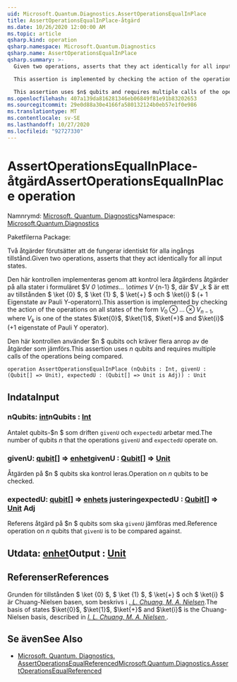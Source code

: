 ```yaml
---
uid: Microsoft.Quantum.Diagnostics.AssertOperationsEqualInPlace
title: AssertOperationsEqualInPlace-åtgärd
ms.date: 10/26/2020 12:00:00 AM
ms.topic: article
qsharp.kind: operation
qsharp.namespace: Microsoft.Quantum.Diagnostics
qsharp.name: AssertOperationsEqualInPlace
qsharp.summary: >-
  Given two operations, asserts that they act identically for all input states.

  This assertion is implemented by checking the action of the operations on all states of the form $V_0 \otimes ... \otimes V_{n-1}$, where $V_k$ is one of the states $\ket{0}$, $\ket{1}$, $\ket{+}$ and $\ket{i}$ (+1 eigenstate of Pauli Y operator).

  This assertion uses $n$ qubits and requires multiple calls of the operations being compared.
ms.openlocfilehash: 407a139da816281346eb06849f81e91b83202653
ms.sourcegitcommit: 29e0d88a30e4166fa580132124b0eb57e1f0e986
ms.translationtype: MT
ms.contentlocale: sv-SE
ms.lasthandoff: 10/27/2020
ms.locfileid: "92727330"
---
```

# <a name="assertoperationsequalinplace-operation"></a><span data-ttu-id="25d72-102">AssertOperationsEqualInPlace-åtgärd</span><span class="sxs-lookup"><span data-stu-id="25d72-102">AssertOperationsEqualInPlace operation</span></span>

<span data-ttu-id="25d72-103">Namnrymd: [Microsoft. Quantum. Diagnostics](xref:Microsoft.Quantum.Diagnostics)</span><span class="sxs-lookup"><span data-stu-id="25d72-103">Namespace: [Microsoft.Quantum.Diagnostics](xref:Microsoft.Quantum.Diagnostics)</span></span>

<span data-ttu-id="25d72-104">Paketfilerna [](https://nuget.org/packages/)</span><span class="sxs-lookup"><span data-stu-id="25d72-104">Package: [](https://nuget.org/packages/)</span></span>


<span data-ttu-id="25d72-105">Två åtgärder förutsätter att de fungerar identiskt för alla ingångs tillstånd.</span><span class="sxs-lookup"><span data-stu-id="25d72-105">Given two operations, asserts that they act identically for all input states.</span></span>

<span data-ttu-id="25d72-106">Den här kontrollen implementeras genom att kontrol lera åtgärdens åtgärder på alla stater i formuläret $V _0 \otimes... \otimes V_ {n-1} $, där $V _k $ är ett av tillstånden $ \ket {0} $, $ \ket {1} $, $ \ket{+} $ och $ \ket{i} $ (+ 1 Eigenstate av Pauli Y-operatorn).</span><span class="sxs-lookup"><span data-stu-id="25d72-106">This assertion is implemented by checking the action of the operations on all states of the form $V_0 \otimes ... \otimes V_{n-1}$, where $V_k$ is one of the states $\ket{0}$, $\ket{1}$, $\ket{+}$ and $\ket{i}$ (+1 eigenstate of Pauli Y operator).</span></span>

<span data-ttu-id="25d72-107">Den här kontrollen använder $n $ qubits och kräver flera anrop av de åtgärder som jämförs.</span><span class="sxs-lookup"><span data-stu-id="25d72-107">This assertion uses $n$ qubits and requires multiple calls of the operations being compared.</span></span>

```qsharp
operation AssertOperationsEqualInPlace (nQubits : Int, givenU : (Qubit[] => Unit), expectedU : (Qubit[] => Unit is Adj)) : Unit
```


## <a name="input"></a><span data-ttu-id="25d72-108">Indata</span><span class="sxs-lookup"><span data-stu-id="25d72-108">Input</span></span>

### <a name="nqubits--int"></a><span data-ttu-id="25d72-109">nQubits: [int](xref:microsoft.quantum.lang-ref.int)</span><span class="sxs-lookup"><span data-stu-id="25d72-109">nQubits : [Int](xref:microsoft.quantum.lang-ref.int)</span></span>

<span data-ttu-id="25d72-110">Antalet qubits-$n $ som driften `givenU` och `expectedU` arbetar med.</span><span class="sxs-lookup"><span data-stu-id="25d72-110">The number of qubits $n$ that the operations `givenU` and `expectedU` operate on.</span></span>


### <a name="givenu--qubit--unit"></a><span data-ttu-id="25d72-111">givenU: [qubit](xref:microsoft.quantum.lang-ref.qubit)[] => [enhet](xref:microsoft.quantum.lang-ref.unit)</span><span class="sxs-lookup"><span data-stu-id="25d72-111">givenU : [Qubit](xref:microsoft.quantum.lang-ref.qubit)[] => [Unit](xref:microsoft.quantum.lang-ref.unit)</span></span> 

<span data-ttu-id="25d72-112">Åtgärden på $n $ qubits ska kontrol leras.</span><span class="sxs-lookup"><span data-stu-id="25d72-112">Operation on $n$ qubits to be checked.</span></span>


### <a name="expectedu--qubit--unit-adj"></a><span data-ttu-id="25d72-113">expectedU: [qubit](xref:microsoft.quantum.lang-ref.qubit)[] => [enhets](xref:microsoft.quantum.lang-ref.unit) justering</span><span class="sxs-lookup"><span data-stu-id="25d72-113">expectedU : [Qubit](xref:microsoft.quantum.lang-ref.qubit)[] => [Unit](xref:microsoft.quantum.lang-ref.unit) Adj</span></span>

<span data-ttu-id="25d72-114">Referens åtgärd på $n $ qubits som ska `givenU` jämföras med.</span><span class="sxs-lookup"><span data-stu-id="25d72-114">Reference operation on $n$ qubits that `givenU` is to be compared against.</span></span>



## <a name="output--unit"></a><span data-ttu-id="25d72-115">Utdata: [enhet](xref:microsoft.quantum.lang-ref.unit)</span><span class="sxs-lookup"><span data-stu-id="25d72-115">Output : [Unit](xref:microsoft.quantum.lang-ref.unit)</span></span>



## <a name="references"></a><span data-ttu-id="25d72-116">Referenser</span><span class="sxs-lookup"><span data-stu-id="25d72-116">References</span></span>

<span data-ttu-id="25d72-117">Grunden för tillstånden $ \ket {0} $, $ \ket {1} $, $ \ket{+} $ och $ \ket{i} $ är Chuang-Nielsen basen, som beskrivs i [ *. L. Chuang, M. A. Nielsen*](https://arxiv.org/abs/quant-ph/9610001).</span><span class="sxs-lookup"><span data-stu-id="25d72-117">The basis of states $\ket{0}$, $\ket{1}$, $\ket{+}$ and $\ket{i}$ is the Chuang-Nielsen basis, described in [ *I. L. Chuang, M. A. Nielsen* ](https://arxiv.org/abs/quant-ph/9610001).</span></span>

## <a name="see-also"></a><span data-ttu-id="25d72-118">Se även</span><span class="sxs-lookup"><span data-stu-id="25d72-118">See Also</span></span>

- [<span data-ttu-id="25d72-119">Microsoft. Quantum. Diagnostics. AssertOperationsEqualReferenced</span><span class="sxs-lookup"><span data-stu-id="25d72-119">Microsoft.Quantum.Diagnostics.AssertOperationsEqualReferenced</span></span>](xref:Microsoft.Quantum.Diagnostics.AssertOperationsEqualReferenced)